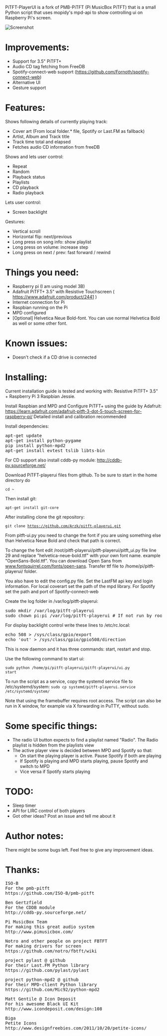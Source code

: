 PiTFT-PlayerUI is a fork of PMB-PiTFT (Pi MusicBox PiTFT) that is a small Python script that uses mopidy's mpd-api to show controlling ui on Raspberry Pi's screen.

![Screenshot](https://dl.dropboxusercontent.com/u/15996443/github/pitft-playerui.png)

Improvements:
===========
- Support for 3.5" PiTFT+
- Audio CD tag fetching from FreeDB
- Spotify-connect-web support (https://github.com/Fornoth/spotify-connect-web)
- Alternative UI
- Gesture support
 
Features:
===========
Shows following details of currently playing track:
- Cover art (From local folder.* file, Spotify or Last.FM as fallback)
- Artist, Album and Track title
- Track time total and elapsed
- Fetches audio CD information from freeDB

Shows and lets user control:
- Repeat
- Random
- Playback status
- Playlists
- CD playback
- Radio playback

Lets user control:
- Screen backlight

Gestures:
- Vertical scroll
- Horizontal flip: next/previous
- Long press on song info: show playlist
- Long press on volume: increase step
- Long press on next / prev: fast forward / rewind

Things you need:
=================
- Raspberry pi (I am using model 3B)
- Adafruit PiTFT+ 3.5" with Resistive Touchscreen ( https://www.adafruit.com/product/2441 )
- Internet connection for Pi
- Raspbian running on the Pi
- MPD configured
- [Optional] Helvetica Neue Bold-font. You can use normal Helvetica Bold as well or some other font.

Known issues:
==============
- Doesn't check if a CD drive is connected

Installing:
===========
Current installation guide is tested and working with: Resistive PiTFT+ 3.5" + Raspberry Pi 3 Raspbian Jessie.

Install Raspbian and MPD and Configure PiTFT+ using the guide by Adafruit: https://learn.adafruit.com/adafruit-pitft-3-dot-5-touch-screen-for-raspberry-pi/ 
Detailed install and calibration recommended

Install dependencies:
<pre>apt-get update
apt-get install python-pygame
pip install python-mpd2
apt-get install evtest tslib libts-bin</pre>

For CD support also install cddb-py module:
http://cddb-py.sourceforge.net/

Download PiTFT-playerui files from github.
To be sure to start in the home directory do

<code>cd ~</code>

Then install git:

<code>apt-get install git-core</code>

After installing clone the git repository:

<code>git clone https://github.com/Arzk/pitft-playerui.git</code>

From pitft-ui.py you need to change the font if you are using something else than Helvetica Neue Bold and check that path is correct.

To change the font edit /root/pitft-playerui/pitft-playerui/pitft_ui.py file line 29 and replace "helvetica-neue-bold.ttf" with your own font name. example "OpenSans-Bold.ttf". You can download Open Sans from www.fontsquirrel.com/fonts/open-sans. Transfer ttf file to /home/pi/pitft-playerui/ folder.

You also have to edit the config.py file. Set the LastFM api key and login information. For local coverart set the path of the mpd library. For Spotify set the path and port of Spotify-connect-web

Create the log folder in /var/log/pitft-playerui:
<pre>sudo mkdir /var/log/pitft-playerui
sudo chown pi:pi /var/log/pitft-playerui # If not run by root</pre>

For display backlight control write these lines to /etc/rc.local:
<pre>echo 508 > /sys/class/gpio/export
echo 'out' > /sys/class/gpio/gpio508/direction</pre>

This is now daemon and it has three commands: start, restart and stop.

Use the following command to start ui:

<code>sudo python /home/pi/pitft-playerui/pitft-playerui/ui.py start</code>

To run the script as a service, copy the systemd service file to /etc/systemd/system:
<code>sudo cp systemd/pitft-playerui.service /etc/systemd/system/</code>

Note that using the framebuffer requires root access. The script can also be run in X window, for example via X forwarding in PuTTY, without sudo.

Some specific things:
=========
- The radio UI button expects to find a playlist named "Radio". The Radio playlist is hidden from the playlists view
- The active player view is decided between MPD and Spotify so that:
	- On start the playing player is active. Pause Spotify if both are playing
	- If Spotify is playing and MPD starts playing, pause Spotify and switch to MPD
	- Vice versa if Spotify starts playing

TODO:
=========
- Sleep timer
- API for LIRC control of both players
- Got other ideas? Post an issue and tell me about it

Author notes:
=============

There might be some bugs left. Feel free to give any improvement ideas.

Thanks:
===========
<pre>ISO-B
For the pmb-pitft
https://github.com/ISO-B/pmb-pitft</pre>

<pre>Ben Gertzfield
For the CDDB module
http://cddb-py.sourceforge.net/</pre>

<pre>Pi MusicBox Team
For making this great audio system
http://www.pimusicbox.com/</pre>

<pre>Notro and other people on project FBTFT
For making drivers for screen
https://github.com/notro/fbtft/wiki</pre>

<pre>project pylast @ github
For their Last.FM Python library
https://github.com/pylast/pylast</pre>

<pre>project python-mpd2 @ github
For their MPD-client Python library
https://github.com/Mic92/python-mpd2</pre>

<pre>Matt Gentile @ Icon Deposit
For his awesome Black UI Kit
http://www.icondeposit.com/design:108</pre>

<pre>Biga
Petite Icons
http://www.designfreebies.com/2011/10/20/petite-icons/</pre>
